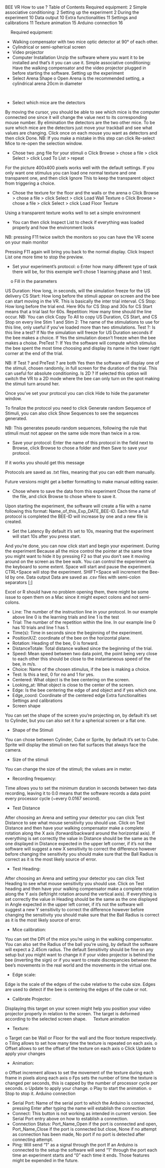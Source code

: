 BEE VR How to use ?
Table of Contents
Required equipment:	2
Simple associative conditioning:	2
Setting up the experiment	2
During the experiment	10
Data output	10
Extra functionalities	11
Settings and calibrations	11
Texture animation	15
Arduino connection	16

 
Required equipment:
-	Walking compensator with two mice optic detector at 90° of each other.
-	Cylindrical or semi-spherical screen
-	Video projector
-	Computer
Installation
Unzip the software where you want it to be installed and that’s it you can use it.
Simple associative conditioning:
Have the walking compensator and the video projector plugged in before starting the software.
Setting up the experiment
-	Select Arena Shape
o	Open Arena is the recommended setting, a cylindrical arena 20cm in diameter
 
 
-	Select which mice are the detectors
 
By moving the cursor, you should be able to see which mice is the computer connected one since it will change the value next to its corresponding mouse number. By elimination the detectors are the two other mice. To be sure which mice are the detectors just move your trackball and see what values are changing.
Click once on each mouse you want as detectors and then click Done. 
NB: If you make a mistake in this step can click Re-select Mice to re-open the selection window.
 
-	Chose two .png file for your stimuli
o	Click Browse > chose a file > click Select > click Load To List > repeat
 
For the picture 400x400 pixels works well with the default settings.
If you only want one stimulus you can load one normal texture and one transparent one, and then click Ignore This to keep the transparent object from triggering a choice.
 
-	Chose the texture for the floor and the walls or the arena
o	Click Browse > chose a file > click Select > click Load Wall Texture
o	Click Browse > chose a file > click Select > click Load Floor Texture
 
Using a transparent texture works well to set a simple environment 
-	You can then click Inspect List to check if everything was loaded properly and how the environment looks
 
NB: pressing F11 twice switch the monitors so you can have the VR scene on your main monitor
 
Pressing F11 again will bring you back to the normal display. Click Inspect List one more time to stop the preview.
-	Set your experiment’s protocol:
o	Enter how many different type of task there will be, for this exemple we’ll chose 1 learning phase and 1 test.
 
 
o	Fill in the parameters
  
US Duration: How long, in seconds, will the simulation freeze for the US delivery
CS Start: How long before the stimuli appear on screen and the bee can start moving in the VR. This is basically the inter trial interval.
CS Stop: How long before the trial end. Here 90s for CS Stop and 30s for CS Start means that a trial last for 60s.
Repetition: How many time should the line occur.
NB: You can click Copy To All to copy US Duration, CS Start, and  CS Stop on every line
Stim 1 and Stim 2: The name of the stimulations to use for this line, only useful if you’ve loaded more than two stimulations.
Test ?: Is this line a test? If No the simulation will freeze for US Duration seconds if the bee makes a choice. If Yes the simulation doesn’t freeze when the bee makes a choise.
PreTest ?: If Yes the software will compute which stimulus the bee spent the most time choosing and display its name in the lower right corner at the end of the trial.
 
NB: If Test ? and PreTest ? are both Yes then the software will display one of the stimuli, chosen randomly, in full screen for the duration of the trial. This can useful for absolute conditioning.
Is 2D ? If selected this option will switch the VR to a 2D mode where the bee can only turn on the spot making the stimuli turn around her.
 
Once you’ve set your protocol you can click Hide to hide the parameter window.
 
To finalize the protocol you need to click Generate random Sequence of Stimuli, you can also click Show Sequences to see the sequences generated.
 
NB: This generates pseudo random sequences, following the rule that stimuli must not appear on the same side more than twice in a row.
-	Save your protocol:
Enter the name of this protocol in the field next to Browse, click Browse to chose a folder and then Save to save your protocol.
 
If it works you should get this message
 
Protocols are saved as .txt files, meaning that you can edit them manually.
 
Future versions might get a better formatting to make manual editing easier.
-	Chose where to save the data from this experiment
Chose the name of the file, and click Browse to chose where to save it.
 
Upon starting the experiment, the software will create a file with a name following this format: Name_of_this_Exp_DATE_BEE-ID. Each time a full protocol is completed the BEE-ID will increase by one and a new file is created.
 
-	Set the Latency
By default it’s set to 10s, meaning that the experiment will start 10s after you press start.
 
And you’re done, you can now click start and begin your experiment. 
During the experiment
Because all the mice control the pointer at the same time you might want to hide it by pressing F2 so that you don’t see it moving around on the screen as the bee walk. You can control the experiment via the keyboard to some extent. 
Space will start and pause the experiment.
CTRL+Space will stop the experiment.
SHIFT+Space will increment the Bee-Id by one.
Data output
Data are saved as .csv files with semi-colon separators [;]
 
Excel or R should have no problem opening them, there might be some issue to open them on a Mac since it might expect colons and not semi-colons.
 
-	Line: The number of the instruction line in your protocol. In our example above line 0 is the learning trials and line 1 is the test
-	Trial: The number of the repetition within the line. In our example line 0 has 10 trials and line 1 has 1.
-	Time(s): Time in seconds since the beginning of the experiment.
-	PositionX/Z: coordinate of the bee on the horizontal plane.
-	Rotation: Heading of the bee, 0 is forward.
-	DistanceTotale: Total distance walked since the beginning of the trial.
-	Speed: Mean speed between two data point, the point being very close to each other this should be close to the instantaneous speed of the bee, in m/s.
-	Choice: Name of the chosen stimulus, if the bee is making a choice.
-	Test: Is this a test, 0 for no and 1 for yes.
-	Centered: What object is the bee centering on the screen.
-	Looking_at: What object is close to the center of the screen.
-	Edge: Is the bee centering the edge of and object and if yes which one.
-	Edge_coord: Coordinate of the centered edge
Extra functionalities
Settings and calibrations
-	Screen shape
 
You can set the shape of the screen you’re projecting on, by default it’s set to Cylinder, but you can also set it for a spherical screen or a flat one.
-	Shape of the Stimuli
 
You can chose between Cylinder, Cube or Sprite, by default it’s set to Cube.
Sprite will display the stimuli on two flat surfaces that always face the camera.
-	Size of the stimuli
 
You can change the size of the stimuli; the values are in meter.
 
-	Recording frequency:
 
Time allows you to set the minimum duration in seconds between two data recording, leaving it to 0.0 means that the software records a data point every processor cycle (~every 0.0167 second).
-	Test Distance
 
After choosing an Arena and setting your detector you can click Test Distance to see what mouse sensitivity you should use. Click on Test Distance and then have your walking compensator make a complete rotation along the X axis (forward/backward around the horizontal axis). If everything is set correctly the value in Distance should be the same as the one displayed in Distance expected in the upper left corner, if it’s not the software will suggest a new X sensitivity to correct the difference however before changing the sensitivity you should make sure that the Ball Radius is correct as it is the most likely source of error.
 
-	Test Heading:
 
After choosing an Arena and setting your detector you can click Test Heading to see what mouse sensitivity you should use. Click on Test heading and then have your walking compensator make a complete rotation along the Y axis (left/right rotation around the vertical axis). If everything is set correctly the value in Heading should be the same as the one displayed in Angle expected in the upper left corner, if it’s not the software will suggest a new Y sensitivity to correct the difference however before changing the sensitivity you should make sure that the Ball Radius is correct as it is the most likely source of error.

-	Mice calibration:
 
You can set the DPI of the mice you’re using in the walking compensator. You can also set the Radius of the ball you’re using, by default the software will expect a 2.45cm radius. The default Sensitivity should be fine on any setup but you might want to change it if your video projector is behind the bee (inverting the sign) or if you want to create discrepancies between the bee’s movements in the real world and the movements in the virtual one.
 
-	Edge scale:
 
Edge is the scale of the edges of the cube relative to the cube size. Edges are used to detect if the bee is centering the edges of the cube or not.

-	Calibrate Projector:
 
 
Displaying this target on your screen might help you position your video projector properly in relation to the screen. The target is deformed according to the selected screen shape.
 
Texture animation
-	Texture:
 
 
o	Target can be Wall or Floor for the wall and the floor texture respectively.
o	Tiling allows to set how many time the texture is repeated on each axis.
o	Offset allows to set the offset of the texture on each axis
o	Click Update to apply your changes
-	Animation:
 
 
o	Offset increment allows to set the movement of the texture during each frame in pixels along each axis
o	Fps sets the number of time the texture is changed per seconds, this is capped by the number of processor cycle per seconds.
o	Update to apply your change.
o	Play to start the animation.
o	Stop to stop it.
Arduino connection
 
-	Serial Port: Name of the serial port to which the Arduino is connected, pressing Enter after typing the name will establish the connection
-	Connect: This button is not working as intended in current version. See Serial Port entry above on how to establish a connection.
-	Connection Status: Port_Name_Open if the port is connected and open, Port_Name_Close if the port is connected but close, None if no attempt as connection has been made, No port if no port is detected after connecting attempt.
-	Ping: Will send “1” as a signal through the port
If an Arduino is connected to the setup the software will send “1” through the port each time an experiment starts and “0” each time it ends. Those features might be expended in the future.
